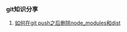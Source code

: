 
### git知识分享

1. [如何在git push之后删除node_modules和dist](https://blog.csdn.net/yisimo/article/details/80341615)
